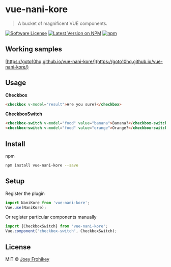 # vue-nani-kore
> A bucket of magnificent VUE components.

[![Software License](https://img.shields.io/badge/license-MIT-brightgreen.svg?style=flat-square)](LICENSE.md)
[![Latest Version on NPM](https://img.shields.io/npm/v/vue-nani-kore.svg?style=flat-square)](https://npmjs.com/package/vue-nani-kore)
[![npm](https://img.shields.io/npm/dt/vue-nani-kore.svg?style=flat-square)](https://www.npmjs.com/package/vue-nani-kore)

## Working samples

[https://goto10hq.github.io/vue-nani-kore/](https://goto10hq.github.io/vue-nani-kore/)

## Usage

**Checkbox**

```html
<checkbox v-model="result">Are you sure?</checkbox>
```

**CheckboxSwitch**

```html
<checkbox-switch v-model="food" value="banana">Banana?</checkbox-switch>         
<checkbox-switch v-model="food" value="orange">Orange?</checkbox-switch>         
```

## Install

npm

```bash
npm install vue-nani-kore --save
```

## Setup

Register the plugin

```js
import NaniKore from 'vue-nani-kore';
Vue.use(NaniKore);
```

Or register particular components manually

```js
import {CheckboxSwitch} from 'vue-nani-kore';
Vue.component('checkbox-switch', CheckboxSwitch);
```

## License

MIT © [Joey Frohikey](https://github.com/frohikey)